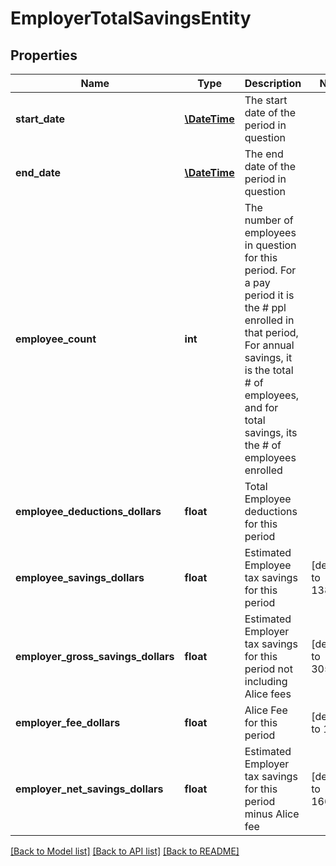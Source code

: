 # EmployerTotalSavingsEntity

## Properties
Name | Type | Description | Notes
------------ | ------------- | ------------- | -------------
**start_date** | [**\DateTime**](\DateTime.md) | The start date of the period in question | 
**end_date** | [**\DateTime**](\DateTime.md) | The end date of the period in question | 
**employee_count** | **int** | The number of employees in question for this period. For a pay period it is the # ppl enrolled in that period,                                       For annual savings, it is the total # of employees, and for total savings, its the # of employees enrolled | 
**employee_deductions_dollars** | **float** | Total Employee deductions for this period | 
**employee_savings_dollars** | **float** | Estimated Employee tax savings for this period | [default to 1380.53]
**employer_gross_savings_dollars** | **float** | Estimated Employer tax savings for this period not including Alice fees | [default to 305.81]
**employer_fee_dollars** | **float** | Alice Fee for this period | [default to 139.8]
**employer_net_savings_dollars** | **float** | Estimated Employer tax savings for this period minus  Alice fee | [default to 166.01]

[[Back to Model list]](../README.md#documentation-for-models) [[Back to API list]](../README.md#documentation-for-api-endpoints) [[Back to README]](../README.md)


